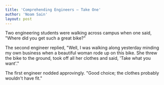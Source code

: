 ```yaml
---
title: 'Comprehending Engineers — Take One'
author: 'Noam Sain'
layout: post
---
```


Two engineering students were walking across campus when one said, "Where did you get such a great bike?"

The second engineer replied, "Well, I was walking along yesterday minding my own business when a beautiful woman rode up on this bike. She threw the bike to the ground, took off all her clothes and said, 'Take what you want'."

The first engineer nodded approvingly. "Good choice; the clothes probably wouldn't have fit."

